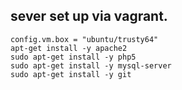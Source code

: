 
sever set up via vagrant. 
----------------------

```
config.vm.box = "ubuntu/trusty64"
apt-get install -y apache2
sudo apt-get install -y php5
sudo apt-get install -y mysql-server
sudo apt-get install -y git

```